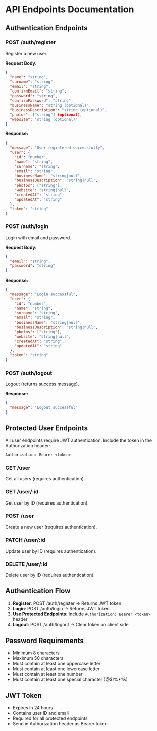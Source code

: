 # API Endpoints Documentation

## Authentication Endpoints

### POST /auth/register
Register a new user.

**Request Body:**
```json
{
  "name": "string",
  "surname": "string", 
  "email": "string",
  "confirmEmail": "string",
  "password": "string",
  "confirmPassword": "string",
  "businessName": "string (optional)",
  "businessDescription": "string (optional)",
  "photos": ["string"] (optional),
  "website": "string (optional)"
}
```

**Response:**
```json
{
  "message": "User registered successfully",
  "user": {
    "id": "number",
    "name": "string",
    "surname": "string",
    "email": "string",
    "businessName": "string|null",
    "businessDescription": "string|null", 
    "photos": ["string"],
    "website": "string|null",
    "createdAt": "string",
    "updatedAt": "string"
  },
  "token": "string"
}
```

### POST /auth/login
Login with email and password.

**Request Body:**
```json
{
  "email": "string",
  "password": "string"
}
```

**Response:**
```json
{
  "message": "Login successful",
  "user": {
    "id": "number",
    "name": "string",
    "surname": "string", 
    "email": "string",
    "businessName": "string|null",
    "businessDescription": "string|null",
    "photos": ["string"],
    "website": "string|null",
    "createdAt": "string",
    "updatedAt": "string"
  },
  "token": "string"
}
```

### POST /auth/logout
Logout (returns success message).

**Response:**
```json
{
  "message": "Logout successful"
}
```

## Protected User Endpoints

All user endpoints require JWT authentication. Include the token in the Authorization header:
```
Authorization: Bearer <token>
```

### GET /user
Get all users (requires authentication).

### GET /user/:id  
Get user by ID (requires authentication).

### POST /user
Create a new user (requires authentication).

### PATCH /user/:id
Update user by ID (requires authentication).

### DELETE /user/:id
Delete user by ID (requires authentication).

## Authentication Flow

1. **Register**: POST /auth/register → Returns JWT token
2. **Login**: POST /auth/login → Returns JWT token  
3. **Use Protected Endpoints**: Include `Authorization: Bearer <token>` header
4. **Logout**: POST /auth/logout → Clear token on client side

## Password Requirements

- Minimum 8 characters
- Maximum 50 characters
- Must contain at least one uppercase letter
- Must contain at least one lowercase letter  
- Must contain at least one number
- Must contain at least one special character (@$!%*?&)

## JWT Token

- Expires in 24 hours
- Contains user ID and email
- Required for all protected endpoints
- Send in Authorization header as Bearer token 